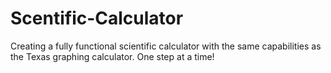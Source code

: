 # Scentific-Calculator
Creating a fully functional scientific calculator with the same capabilities as the Texas graphing calculator. One step at a time!
